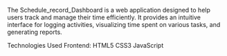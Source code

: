 The Schedule_record_Dashboard is a web application designed to help users track and manage their time efficiently.
It provides an intuitive interface for logging activities, visualizing time spent on various tasks, and generating reports.

Technologies Used
Frontend:
HTML5
CSS3
JavaScript

